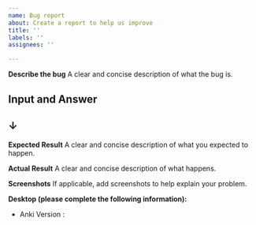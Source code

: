```yaml
---
name: Bug report
about: Create a report to help us improve
title: ''
labels: ''
assignees: ''

---
```


**Describe the bug**
A clear and concise description of what the bug is.

**Input and Answer**
-------
↓
-------

**Expected Result**
A clear and concise description of what you expected to happen.

**Actual Result**
A clear and concise description of what happens.

**Screenshots**
If applicable, add screenshots to help explain your problem.

**Desktop (please complete the following information):**
 - Anki Version :
